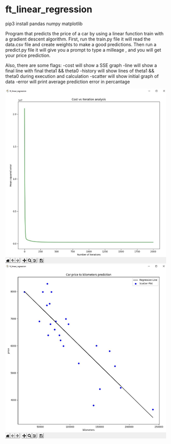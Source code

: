 # ft_linear_regression

pip3 install pandas numpy matplotlib

Program that predicts the price of a car by using a linear function train with a gradient descent algorithm.
First, run the train.py file it will read the data.csv file and create weights to make a good predictions.
Then run a predict.py file it will give you a prompt to type a milleage , and you will get your price prediction.

Also, there are some flags:
-cost will show a SSE graph
-line will show a final line with final theta1 && theta0
-history will show lines of theta1 && theta0 during execution and calculation
-scatter will show initial graph of data
-error will print average prediction error in percantage

![SSE](https://github.com/FyodorIzmalkov/ft_linear_regression/blob/main/SSE.JPG?raw=true)
![regression_line](https://github.com/FyodorIzmalkov/ft_linear_regression/blob/main/regression_line.JPG?raw=true)
